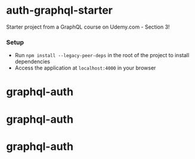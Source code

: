 # auth-graphql-starter

Starter project from a GraphQL course on Udemy.com - Section 3!

### Setup

- Run `npm install --legacy-peer-deps` in the root of the project to install dependencies
- Access the application at `localhost:4000` in your browser
# graphql-auth
# graphql-auth
# graphql-auth
